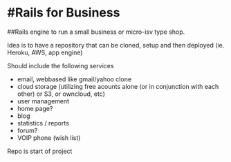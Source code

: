 #Rails for Business
===================

##Rails engine to run a small business or micro-isv type shop.

Idea is to have a repository that can be cloned, setup and then deployed (ie. Heroku, AWS, app engine)

Should include the following services
- email, webbased like gmail/yahoo clone
- cloud storage (utilizing free acounts alone (or in conjunction with each other) or S3, or owncloud, etc)
- user management
- home page?
- blog
- statistics / reports
- forum?
- VOIP phone (wish list)


Repo is start of project
